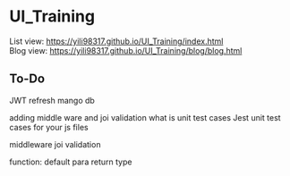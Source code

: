 # UI_Training
List view:
https://yili98317.github.io/UI_Training/index.html  
Blog view:
https://yili98317.github.io/UI_Training/blog/blog.html


## To-Do
JWT refresh
mango db




adding middle ware and joi validation
what is unit test cases
Jest unit test cases for your js files









middleware
joi validation





































function:
    default para
    return type
